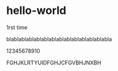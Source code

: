 # hello-world
1rst time

blablablablablablablablablablablablablabla

12345678910



FGHJKLRTYUIDFGHJCFGVBHJNXBH
